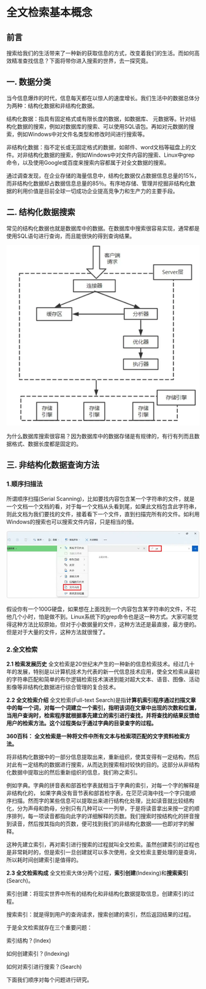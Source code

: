 # 全文检索基本概念



## 前言

搜索给我们的生活带来了一种新的获取信息的方式，改变着我们的生活。而如何高效精准查找信息？下面将带你进入搜索的世界，去一探究竟。

## 一. 数据分类

当今信息爆炸的时代，信息每天都在以惊人的速度增长。我们生活中的数据总体分为两种：结构化数据和非结构化数据。

结构化数据：指具有固定格式或有限长度的数据，如数据库、 元数据等。针对结构化数据的搜索，例如对数据库的搜索、可以使用SQL语包。再如对元数据的搜索，例如Windows中对文件名类型和修改时间进行搜索等。

非结构化数据：指不定长或无固定格式的数据，如邮件、word文档等磁盘上的文件。对非结构化数据的搜索，例如Windows中对文件内容的搜索、Linux中grep命令，以及使用Google或百度来搜索内容都属于对全文数据的搜索。

通过调查发现，在企业存储的海量信息中，结构化数据仅占数据信息总量的15%，而非结构化数据却占数据信息总量的85％。有序地存储、管理并挖掘非结构化数据的利用价值是目前全球一切成功企业提高竞争力和生产力的主要手段。

## 二. 结构化数据搜索

常见的结构化数据也就是数据库中的数据。在数据库中搜索很容易实现，通常都是使用SQL语句进行查询，而且能很快的得到查询结果。

![img](img/README/a30e29ed58485240e9a43e9adae09c9c4cefec20.png@810w_756h_progressive.webp)


为什么数据库搜索很容易？因为数据库中的数据存储是有规律的，有行有列而且数据格式、数据长度都是固定的。

## 三. 非结构化数据查询方法

### 1.顺序扫描法

所谓顺序扫描(Serial Scanning)，比如要找内容包含某一个字符串的文件，就是一个文档一个文档的看，对于每一个文档从头看到尾，如果此文档包含此字符串，则此文档为我们要找的文件，接着看下一个文件，直到扫描完所有的文件。如利用Windows的搜索也可以搜索文件内容，只是相当的慢。

![img](img/README/e4d26ee5811179d9f6d6f69f2b2b4666f19981e5.png@942w_330h_progressive.webp)


假设你有一个100G硬盘，如果想在上面找到一个内容包含某字符串的文件，不花他几个小时，怕是做不到。Linux系统下的grep命令也是这一种方式。大家可能觉得这种方法比较原始，但对于小数据量的文件，这种方法还是最直接，最方便的。但是对于大量的文件，这种方法就很慢了。

### 2.全文检索

**2.1 检索发展历史**
全文检索是20世纪末产生的一种新的信息检索技术。经过几十年的发展，特别是以计算机技术为代表的新一代信息技术应用，使全文检索从最初的字符串匹配和简单的布尔逻辑检索技术演进到能对超大文本、语音、图像、活动影像等非结构化数据进行综合管理的复合技术。

**2.2 全文检索介绍**
全文检索(Full-text Search)是指**计算机索引程序通过扫描文章中的每一个词，对每一个词建立一个索引，指明该词在文章中出现的次数和位置，当用户查询时，检索程序就根据事先建立的索引进行查找，并将查找的结果反馈给用户的检索方法。这个过程类似于通过字典的目录查字的过程。**

**360百科： 全文检索是一种将文件中所有文本与检索项匹配的文字资料检索方法。**

将非结构化数据中的一部分信息提取出来，重新组织，使其变得有一定结构，然后对此有一定结构的数据进行搜索，从而达到搜索相对较快的目的。这部分从非结构化数据中提取出的然后重新组织的信息，我们称之索引。

例如字典。字典的拼音表和部首检字表就相当于字典的索引，对每一个字的解释是非结构化的， 如果字典没有音节表和部首检字表，在茫茫词海中找一个字只能顺序扫描。然而字的某些信息可以提取出来进行结构化处理，比如读音就比较结构化，分为声母和韵母，分别只有几种可以一一列举，于是将读音拿出来按一定的顺序排列，每一项读音都指向此字的详细解释的页数。我们搜索时按结构化的拼音搜到读音，然后按其指向的页数，便可找到我们的非结构化数据——也即对字的解释。

这种先建立索引，再对索引进行搜索的过程就叫全文检索。虽然创建索引的过程也是非常耗时的，但是索引一旦创建就可以多次使用，全文检索主要处理的是查询，所以耗时间创建索引是值得的。

**2.3 全文检索构成**
全文检索大体分两个过程，**索引创建**(Indexing)和**搜索索引**(Search)。

索引创建：将现实世界中所有的结构化和非结构化数据提取信息，创建索引的过程。

搜索索引：就是得到用户的查询请求，搜索创建的索引，然后返回结果的过程。

于是全文检索就存在三个重要问题：

索引结构？(Index)

如何创建索引？(Indexing)

如何对索引进行搜索？(Search)

下面我们顺序对每个问题进行研究。
